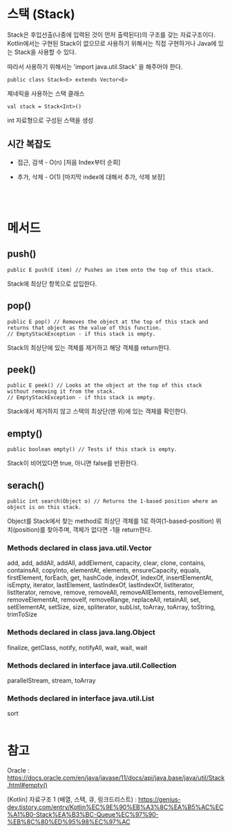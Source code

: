 # 스택 (Stack)

Stack은 후입선출(나중에 입력된 것이 먼저 출력된다)의 구조를 갖는 자료구조이다.
Kotlin에서는 구현된 Stack이 없으므로 사용하기 위해서는 직접 구현하거나 Java에 있는 Stack을 사용할 수 있다.

따라서 사용하기 위해서는 'import java.util.Stack' 을 해주어야 한다.

    public class Stack<E> extends Vector<E>

제네릭을 사용하는 스택 클래스
</br>

    val stack = Stack<Int>()

int 자료형으로 구성된 스택을 생성

## 시간 복잡도

- 접근, 검색 - O(n) [처음 Index부터 순회]

- 추가, 삭제 - O(1) [마지막 index에 대해서 추가, 삭제 보장]

<br/><br/>

# 메서드

## push()

    public E push​(E item) // Pushes an item onto the top of this stack.

Stack에 최상단 항목으로 삽입한다.

## pop()

    public E pop() // Removes the object at the top of this stack and returns that object as the value of this function.
    // EmptyStackException - if this stack is empty.

Stack의 최상단에 있는 객체를 제거하고 해당 객체를 return한다.

## peek()

    public E peek() // Looks at the object at the top of this stack without removing it from the stack.
    // EmptyStackException - if this stack is empty.

Stack에서 제거하지 않고 스택의 최상단(맨 위)에 있는 객체를 확인한다.

## empty()

    public boolean empty() // Tests if this stack is empty.

Stack이 비어있다면 true, 아니면 false를 반환한다.

## serach()

    public int search​(Object o) // Returns the 1-based position where an object is on this stack.

Object를 Stack에서 찾는 method로 최상단 객체를 1로 하여(1-based-position) 위치(position)를 찾아주며, 객체가 없다면 -1을 return한다.

### Methods declared in class java.util.Vector

add, add, addAll, addAll, addElement, capacity, clear, clone, contains, containsAll, copyInto, elementAt, elements, ensureCapacity, equals, firstElement, forEach, get, hashCode, indexOf, indexOf, insertElementAt, isEmpty, iterator, lastElement, lastIndexOf, lastIndexOf, listIterator, listIterator, remove, remove, removeAll, removeAllElements, removeElement, removeElementAt, removeIf, removeRange, replaceAll, retainAll, set, setElementAt, setSize, size, spliterator, subList, toArray, toArray, toString, trimToSize

### Methods declared in class java.lang.Object

finalize, getClass, notify, notifyAll, wait, wait, wait

### Methods declared in interface java.util.Collection

parallelStream, stream, toArray

### Methods declared in interface java.util.List

sort
<br/><br/>

# 참고

Oracle : https://docs.oracle.com/en/java/javase/11/docs/api/java.base/java/util/Stack.html#empty()

[Kotlin] 자료구조 1 (배열, 스택, 큐, 링크드리스트) : https://genius-dev.tistory.com/entry/Kotlin%EC%9E%90%EB%A3%8C%EA%B5%AC%EC%A1%B0-Stack%EA%B3%BC-Queue%EC%97%90-%EB%8C%80%ED%95%98%EC%97%AC
